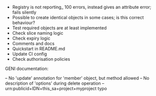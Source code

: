 - Registry is not reporting_ 100 errors, instead gives an attribute error; fails silently
- Possible to create identical objects in some cases; is this correct behaviour?
- Test required objects are at least implemented
- Check slice naming logic
- Check expiry logic
- Comments and docs
- Quickstart in README.md
- Update CI config
- Check authorisation policies

GENI documentation:

– No 'update' annotation for 'member' object, but method allowed
– No description of 'options' during delete operation
– urn:publicid+IDN+this_sa+project+myproject typo
